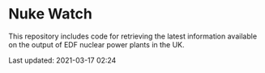 # Nuke Watch

This repository includes code for retrieving the latest information available on the output of EDF nuclear power plants in the UK.

Last updated: 2021-03-17 02:24